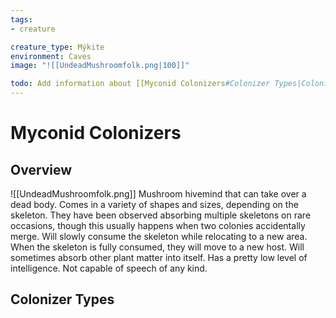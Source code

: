 ```yaml
---
tags:
- creature

creature_type: Mýkite
environment: Caves
image: "![[UndeadMushroomfolk.png|100]]"

todo: Add information about [[Myconid Colonizers#Colonizer Types|Colonizer Types]]
---
```

# Myconid Colonizers
## Overview
![[UndeadMushroomfolk.png]]
Mushroom hivemind that can take over a dead body. Comes in a variety of shapes and sizes, depending on the skeleton. They have been observed absorbing multiple skeletons on rare occasions, though this usually happens when two colonies accidentally merge. Will slowly consume the skeleton while relocating to a new area. When the skeleton is fully consumed, they will move to a new host. Will sometimes absorb other plant matter into itself. Has a pretty low level of intelligence. Not capable of speech of any kind.
## Colonizer Types
